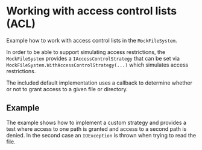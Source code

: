 # Working with access control lists (ACL)
Example how to work with access control lists in the `MockFileSystem`.

In order to be able to support simulating access restrictions, the `MockFileSystem` provides a `IAccessControlStrategy`
that can be set via `MockFileSystem.WithAccessControlStrategy(...)` which simulates access restrictions.

The included default implementation uses a callback to determine whether or not to grant access to a given file or directory.

## Example
The example shows how to implement a custom strategy and provides a test where access to one path is granted 
and access to a second path is denied. In the second case an `IOException` is thrown when trying to 
read the file.
